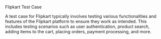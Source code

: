 Flipkart Test Case

A test case for Flipkart typically involves testing various functionalities and features of the Flipkart platform to ensure they work as intended. This includes testing scenarios such as user authentication, product search, adding items to the cart, placing orders, payment processing, and more.
